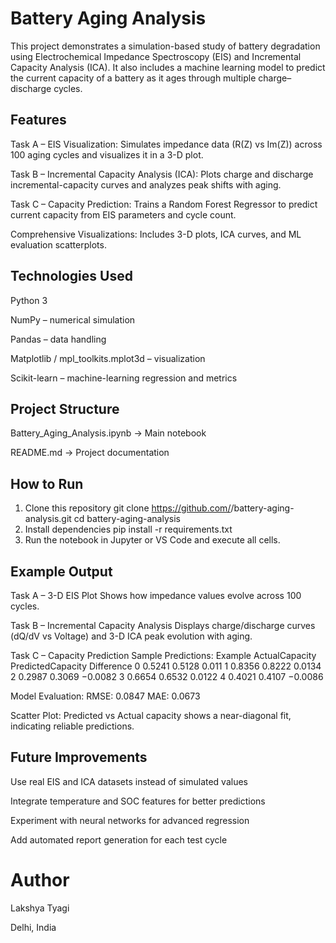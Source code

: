 # Battery Aging Analysis
This project demonstrates a simulation-based study of battery degradation using Electrochemical Impedance Spectroscopy (EIS) and Incremental Capacity Analysis (ICA). It also includes a machine learning model to predict the current capacity of a battery as it ages through multiple charge–discharge cycles.

## Features
Task A – EIS Visualization:
Simulates impedance data (R(Z) vs Im(Z)) across 100 aging cycles and visualizes it in a 3-D plot.

Task B – Incremental Capacity Analysis (ICA):
Plots charge and discharge incremental-capacity curves and analyzes peak shifts with aging.

Task C – Capacity Prediction:
Trains a Random Forest Regressor to predict current capacity from EIS parameters and cycle count.

Comprehensive Visualizations:
Includes 3-D plots, ICA curves, and ML evaluation scatterplots.

## Technologies Used
Python 3

NumPy – numerical simulation

Pandas – data handling

Matplotlib / mpl_toolkits.mplot3d – visualization

Scikit-learn – machine-learning regression and metrics

## Project Structure
Battery_Aging_Analysis.ipynb   → Main notebook

README.md                      → Project documentation

## How to Run
1. Clone this repository
   git clone https://github.com/<your-username>/battery-aging-analysis.git
   cd battery-aging-analysis
2. Install dependencies
   pip install -r requirements.txt
3. Run the notebook in Jupyter or VS Code and execute all cells.

## Example Output
Task A – 3-D EIS Plot
Shows how impedance values evolve across 100 cycles.

Task B – Incremental Capacity Analysis
Displays charge/discharge curves (dQ/dV vs Voltage) and 3-D ICA peak evolution with aging.

Task C – Capacity Prediction
Sample Predictions:
Example	ActualCapacity	PredictedCapacity	Difference
   0	      0.5241	         0.5128  	      0.011
   1	      0.8356	         0.8222	        0.0134
   2	      0.2987	         0.3069	       −0.0082
   3	      0.6654	         0.6532	        0.0122
   4	      0.4021	         0.4107	       −0.0086

Model Evaluation:
RMSE: 0.0847
MAE: 0.0673

Scatter Plot:
Predicted vs Actual capacity shows a near-diagonal fit, indicating reliable predictions.

## Future Improvements
Use real EIS and ICA datasets instead of simulated values

Integrate temperature and SOC features for better predictions

Experiment with neural networks for advanced regression

Add automated report generation for each test cycle

# Author
Lakshya Tyagi

Delhi, India
